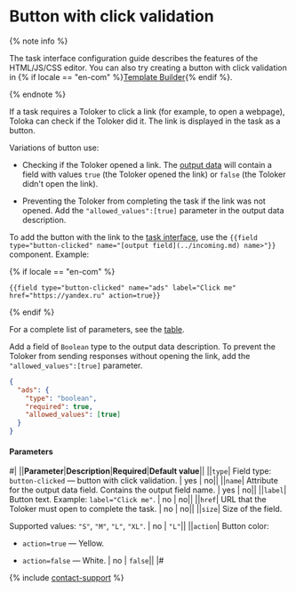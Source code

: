 # Button with click validation

{% note info %}

The task interface configuration guide describes the features of the HTML/JS/CSS editor. You can also try creating a button with click validation in {% if locale == "en-com" %}[Template Builder](https://toloka.ai/en/docs/template-builder/operations/internet-search#action.open-link){% endif %}.

{% endnote %}

If a task requires a Toloker to click a link (for example, to open a webpage), Toloka can check if the Toloker did it. The link is displayed in the task as a button.

Variations of button use:

- Checking if the Toloker opened a link. The [output data](../../../glossary.md#input-output-data) will contain a field with values `true` (the Toloker opened the link) or `false` (the Toloker didn't open the link).

- Preventing the Toloker from completing the task if the link was not opened. Add the `"allowed_values":[true]` parameter in the output data description.

To add the button with the link to the [task interface](../../../glossary.md#task-interface), use the `{{field type="button-clicked" name="[output field](../incoming.md) name>"}}` component. Example:

{% if locale == "en-com" %}

```plaintext
{{field type="button-clicked" name="ads" label="Click me" href="https://yandex.ru" action=true}}
```

{% endif %}

For a complete list of parameters, see the [table](#table).

Add a field of `Boolean` type to the output data description. To prevent the Toloker from sending responses without opening the link, add the `"allowed_values":[true]` parameter.

```json
{
  "ads": {
    "type": "boolean",
    "required": true,
    "allowed_values": [true]
  }
}
```

#### Parameters

#|
||**Parameter**|**Description**|**Required**|**Default value**||
||`type`| Field type: `button-clicked` — button with click validation. | yes | no||
||`name`| Attribute for the output data field. Contains the output field name. | yes | no||
||`label`| Button text. Example: `label="Click me"`. | no | no||
||`href`| URL that the Toloker must open to complete the task. | no | no||
||`size`| Size of the field.

Supported values: `"S"`, `"M"`, `"L"`, `"XL"`. | no | `"L"`||
||`action`| Button color:

- `action=true` — Yellow.

- `action=false` — White. | no | `false`||
|#

{% include [contact-support](../../_includes/contact-support-help.md) %}
